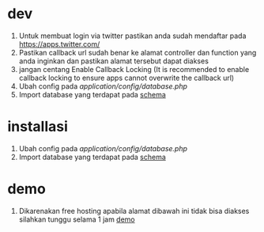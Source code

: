 # dev
1. Untuk membuat login via twitter pastikan anda sudah mendaftar pada https://apps.twitter.com/
2. Pastikan callback url sudah benar ke alamat controller dan function yang anda inginkan dan pastikan alamat tersebut dapat diakses
3. jangan centang Enable Callback Locking (It is recommended to enable callback locking to ensure apps cannot overwrite the callback url)
4. Ubah config pada _application/config/database.php_
5. Import database yang terdapat pada [schema](https://github.com/cieplie/loket/db)

# installasi
1. Ubah config pada _application/config/database.php_
2. Import database yang terdapat pada [schema](https://github.com/cieplie/loket/tree/master/db)

# demo
1. Dikarenakan free hosting apabila alamat dibawah ini tidak bisa diakses silahkan tunggu selama 1 jam 
[demo](http://dannyerry83.000webhostapp.com/loket)
